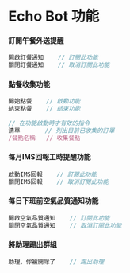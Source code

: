 # Echo Bot 功能


#### 訂閱午餐外送提醒

```javascript
開啟訂餐通知    // 訂閱此功能
關閉訂餐通知    // 取消訂閱此功能
```



#### 點餐收集功能

```javascript
開始點餐    // 啟動功能
結束點餐    // 結束功能

// 在功能啟動時才有效的指令
清單       // 列出目前已收集的訂單
/餐點名稱   // 收集餐點
```



#### 每月IMS回報工時提醒功能

```javascript
啟動IMS回報    // 訂閱此功能
關閉IMS回報    // 取消訂閱此功能
```



#### 每日下班前空氣品質通知功能

```javascript
開啟空氣品質通知    // 訂閱此功能
關閉空氣品質通知    // 取消訂閱此功能
```


#### 將助理踢出群組

```javascript
助理，你被開除了    // 踢出助理
```




